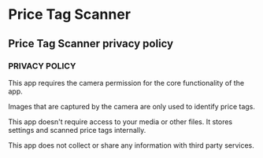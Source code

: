 # Price Tag Scanner
<h2>Price Tag Scanner privacy policy</h2>


<h3>PRIVACY POLICY</h3>

<p>This app requires the camera permission for the core functionality of the app.</p>
<p>Images that are captured by the camera are only used to identify price tags.</p>
</p>This app doesn't require access to your media or other files. It stores settings and scanned price tags internally.</p>
<p/>This app does not collect or share any information with third party services.</p>
